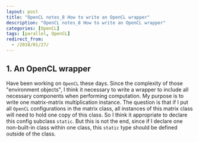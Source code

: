 ```yaml
---
layout: post
title: "OpenCL notes_8 How to write an OpenCL wrapper"
description: "OpenCL notes_8 How to write an OpenCL wrapper"
categories: [OpenCL]
tags: [parallel, OpenCL]
redirect_from:
  - /2018/01/27/
---
```


## 1. An OpenCL wrapper
Have been working on `OpenCL` these days. Since the complexity of those "environment objects", I think it necessary to write a wrapper to include all necessary components when performing computation. 
My purpose is to write one matrix-matrix multiplication instance. The question is that if I put all `OpenCL` configurations in the matrix class, all instances of this matrix class will need to hold one copy of this class. So I think it appropriate to declare this config subclass `static`. 
But this is not the end, since if I declare one non-built-in class within one class, this `static` type should be defined outside of the class. 